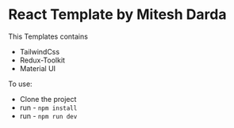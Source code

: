 # React Template by Mitesh Darda

This Templates contains
- TailwindCss
- Redux-Toolkit
- Material UI

To use:
- Clone the project
- run - `npm install`
- run - `npm run dev`